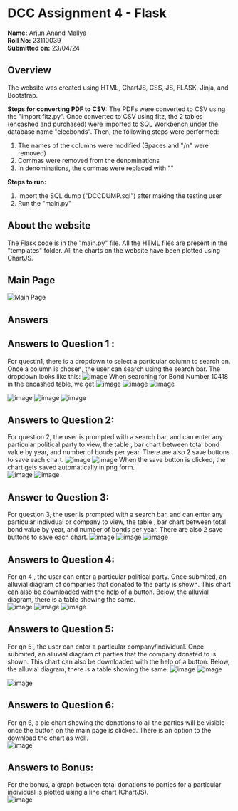 # DCC Assignment 4 - Flask

**Name:** Arjun Anand Mallya  
**Roll No:** 23110039  
**Submitted on:** 23/04/24  

## Overview
The website was created using HTML, ChartJS, CSS, JS, FLASK, Jinja, and Bootstrap.  

**Steps for converting PDF to CSV:**
The PDFs were converted to CSV using the "import fitz.py". Once converted to CSV using fitz, the 2 tables (encashed and purchased) were imported to SQL Workbench under the database name "elecbonds". Then, the following steps were performed:
1. The names of the columns were modified (Spaces and "/n" were removed)
2. Commas were removed from the denominations
3. In denominations, the commas were replaced with ""

**Steps to run:**
1. Import the SQL dump ("DCCDUMP.sql") after making the testing user
2. Run the "main.py"

## About the website
The Flask code is in the "main.py" file. All the HTML files are present in the "templates" folder. All the charts on the website have been plotted using ChartJS.

## Main Page
![Main Page](https://github.com/ArjunAnandMallya/DCC_Assignment_4_23110039/assets/166755572/f6f9476a-55f2-4d2b-91bb-b796a9b3a2c1)

## Answers
## Answers to Question 1 :
For questin1, there is a dropdown to select a particular column to search on.  Once a column is chosen, the user can search using the search bar. 
The dropdown looks like this:
![image](https://github.com/ArjunAnandMallya/DCC_Assignment_4_23110039/assets/166755572/e57b6e75-b1aa-456a-ae18-cd1a7a20b5c1)
When searching for Bond Number 10418 in the encashed table, we get
![image](https://github.com/ArjunAnandMallya/DCC_Assignment_4_23110039/assets/166755572/f6430630-c20c-475c-b284-43258626e024)
![image](https://github.com/ArjunAnandMallya/DCC_Assignment_4_23110039/assets/166755572/b6693865-1210-41ef-b235-16fa66b8398b)
![image](https://github.com/ArjunAnandMallya/DCC_Assignment_4_23110039/assets/166755572/4259ec62-b623-498c-a81c-6ff5bfda4d92)

![image](https://github.com/ArjunAnandMallya/DCC_Assignment_4_23110039/assets/166755572/b59148e3-dcf9-4e40-9c79-20e6df581f05)
![image](https://github.com/ArjunAnandMallya/DCC_Assignment_4_23110039/assets/166755572/0bad0d81-1beb-4748-b1e9-54475538708d)
![image](https://github.com/ArjunAnandMallya/DCC_Assignment_4_23110039/assets/166755572/9e6c8a5e-51c0-4779-922b-38099bd488a7)


## Answers to Question 2:
For question 2, the user is prompted with a search bar, and can enter any particular political party to view, the table , bar chart between total bond value by year, and number of bonds per year.  There are also 2 save buttons to save each chart.
![image](https://github.com/ArjunAnandMallya/DCC_Assignment_4_23110039/assets/166755572/08eeb6c5-c914-4624-88b7-75c1805dd6d6)
![image](https://github.com/ArjunAnandMallya/DCC_Assignment_4_23110039/assets/166755572/00c04589-a880-40f0-8625-48cfcae44621)
When the save button is clicked, the chart gets saved automatically in png form.  
![image](https://github.com/ArjunAnandMallya/DCC_Assignment_4_23110039/assets/166755572/45ad106a-d6f2-42d4-abe4-e30b33bbef37)
![image](https://github.com/ArjunAnandMallya/DCC_Assignment_4_23110039/assets/166755572/36a24601-cbbc-4b2c-b955-c1bad4a20361)

## Answer to Question 3:
For question 3, the user is prompted with a search bar, and can enter any particular indivdual or company to view, the table , bar chart between total bond value by year, and number of bonds per year.  There are also 2 save buttons to save each chart.
![image](https://github.com/ArjunAnandMallya/DCC_Assignment_4_23110039/assets/166755572/8d11ae2f-f092-44b0-9fd0-4cf31812637d)
![image](https://github.com/ArjunAnandMallya/DCC_Assignment_4_23110039/assets/166755572/fb21e624-1d18-4266-a902-c5531e00bff1)
![image](https://github.com/ArjunAnandMallya/DCC_Assignment_4_23110039/assets/166755572/f7c75e87-f116-4344-b928-4c4749a4122f)
## Answers to Question 4:
For qn 4 , the user can enter a particular political party.  Once submited, an alluvial diagram of companies that donated to the party is shown.  This chart can also be downloaded with the help of a button.  Below, the alluvial diagram, there is a table showing the same.  
![image](https://github.com/ArjunAnandMallya/DCC_Assignment_4_23110039/assets/166755572/41db7077-c298-4ae9-8b30-f45743249566)
![image](https://github.com/ArjunAnandMallya/DCC_Assignment_4_23110039/assets/166755572/d4a26e1b-5922-4456-8377-1b3e461aaefd)
![image](https://github.com/ArjunAnandMallya/DCC_Assignment_4_23110039/assets/166755572/5b533288-a09f-4b3b-9873-9b8e6808f58f)

## Answers to Question 5:
For qn 5 , the user can enter a particular company/individual.  Once submited, an alluvial diagram of parties that the company donated to is shown.  This chart can also be downloaded with the help of a button.  Below, the alluvial diagram, there is a table showing the same. 
![image](https://github.com/ArjunAnandMallya/DCC_Assignment_4_23110039/assets/166755572/79a289c9-5e22-437d-abf7-14d38d6b6ab0)
![image](https://github.com/ArjunAnandMallya/DCC_Assignment_4_23110039/assets/166755572/09201372-93a4-4868-891d-5824b18cdea3)

![image](https://github.com/ArjunAnandMallya/DCC_Assignment_4_23110039/assets/166755572/b1a2ad55-586b-4beb-a343-5d30b114cfc0)

## Answers to Question 6:
For qn 6, a pie chart showing the donations to all the parties will be visible once the button on the main page is clicked.  There is an option to the download the chart as well.  
![image](https://github.com/ArjunAnandMallya/DCC_Assignment_4_23110039/assets/166755572/96cb5dbb-c616-4f65-bda8-bb6dfbe1f8d1)

## Answers to Bonus:
For the bonus, a graph between total donations to parties for a particular individual is plotted using a line chart (ChartJS).  
![image](https://github.com/ArjunAnandMallya/DCC_Assignment_4_23110039/assets/166755572/a8a23ef9-cb8d-41ac-8b12-392c4fce32b7)


















